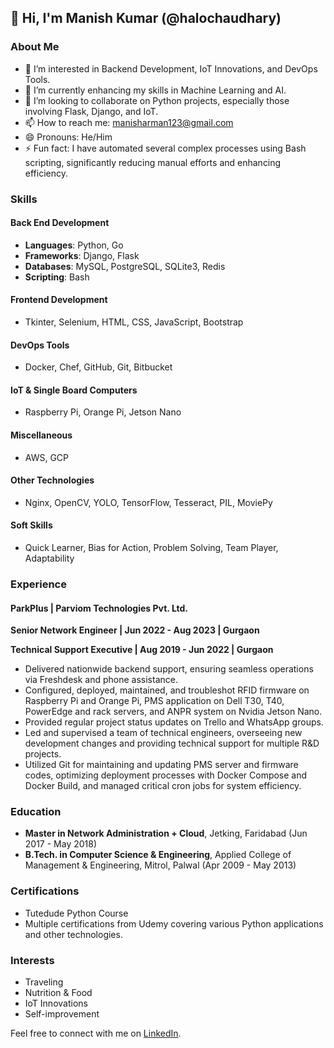 ## 👋 Hi, I'm Manish Kumar (@halochaudhary)

### About Me
- 👀 I’m interested in Backend Development, IoT Innovations, and DevOps Tools.
- 🌱 I’m currently enhancing my skills in Machine Learning and AI.
- 💞️ I’m looking to collaborate on Python projects, especially those involving Flask, Django, and IoT.
- 📫 How to reach me: [manisharman123@gmail.com](mailto:manisharman123@gmail.com)
- 😄 Pronouns: He/Him
- ⚡ Fun fact: I have automated several complex processes using Bash scripting, significantly reducing manual efforts and enhancing efficiency.

### Skills

#### Back End Development
- **Languages**: Python, Go
- **Frameworks**: Django, Flask
- **Databases**: MySQL, PostgreSQL, SQLite3, Redis
- **Scripting**: Bash

#### Frontend Development
- Tkinter, Selenium, HTML, CSS, JavaScript, Bootstrap

#### DevOps Tools
- Docker, Chef, GitHub, Git, Bitbucket

#### IoT & Single Board Computers
- Raspberry Pi, Orange Pi, Jetson Nano

#### Miscellaneous
- AWS, GCP

#### Other Technologies
- Nginx, OpenCV, YOLO, TensorFlow, Tesseract, PIL, MoviePy

#### Soft Skills
- Quick Learner, Bias for Action, Problem Solving, Team Player, Adaptability

### Experience

#### ParkPlus | Parviom Technologies Pvt. Ltd.
**Senior Network Engineer | Jun 2022 - Aug 2023 | Gurgaon**

**Technical Support Executive | Aug 2019 - Jun 2022 | Gurgaon**
- Delivered nationwide backend support, ensuring seamless operations via Freshdesk and phone assistance.
- Configured, deployed, maintained, and troubleshot RFID firmware on Raspberry Pi and Orange Pi, PMS application on Dell T30, T40, PowerEdge and rack servers, and ANPR system on Nvidia Jetson Nano.
- Provided regular project status updates on Trello and WhatsApp groups.
- Led and supervised a team of technical engineers, overseeing new development changes and providing technical support for multiple R&D projects.
- Utilized Git for maintaining and updating PMS server and firmware codes, optimizing deployment processes with Docker Compose and Docker Build, and managed critical cron jobs for system efficiency.

### Education
- **Master in Network Administration + Cloud**, Jetking, Faridabad (Jun 2017 - May 2018)
- **B.Tech. in Computer Science & Engineering**, Applied College of Management & Engineering, Mitrol, Palwal (Apr 2009 - May 2013)

### Certifications
- Tutedude Python Course
- Multiple certifications from Udemy covering various Python applications and other technologies.

### Interests
- Traveling
- Nutrition & Food
- IoT Innovations
- Self-improvement

Feel free to connect with me on [LinkedIn](http://www.linkedin.com/in/manish-117).

<!---
halochaudhary/halochaudhary is a ✨ special ✨ repository because its `README.md` (this file) appears on your GitHub profile.
You can click the Preview link to take a look at your changes.
--->
